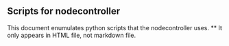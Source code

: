 ## Scripts for nodecontroller

This document enumulates python scripts that the nodecontroller uses.
** It only appears in HTML file, not markdown file.

<!-- EXTERNAL LINK TO CODE "NC/NC_configuration.py" -->

<!-- EXTERNAL LINK TO CODE "NC/ping.py" -->

<!-- EXTERNAL LINK TO CODE "NC/time.py" -->
